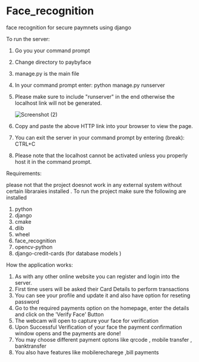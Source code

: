 # Face_recognition
face recognition for secure paymnets using django

To run the server:

1. Go you your command prompt
2. Change directory to paybyface
3. manage.py is the main file
4. In your command prompt enter: python manage.py runserver
5. Please make sure to include "runserver" in the end otherwise the localhost link will not be generated.

   ![Screenshot (2)](https://user-images.githubusercontent.com/94437043/171025034-20af9eb7-4a70-4b11-9976-2fe6edd42cf1.png)

7. Copy and paste the above HTTP link into your browser to view the page.
8. You can exit the server in your command prompt by entering (break): CTRL+C
9. Please note that the localhost cannot be activated unless you properly host it in the command prompt.

Requirements:


please not that the project doesnot work in any external system without certain libraraies installed . To run the project make sure the following are installed

1. python
2. django
3. cmake
4. dlib
5. wheel
6. face_recognition
7. opencv-python
8. django-credit-cards (for database models )

How the application works:

1. As with any other online website you can register and login into the server.
2. First time users will be asked their Card Details to perform transactions
3. You can see your profile and update it and also have option for reseting password
5. Go to the required payments option on the homepage, enter the details and click on the 'Verify Face' Button
6. The webcam will open to capture your face for verification
7. Upon Successful Verification of your face the payment confirmation window opens and the payments are done!
8. You may choose different payment optons like qrcode , mobile transfer , banktransfer
9. You also have features like mobilerecharege ,bill payments
